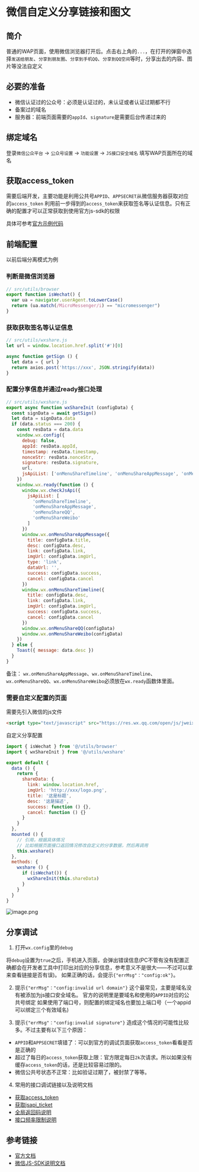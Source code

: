# 微信自定义分享链接和图文

## 简介
普通的WAP页面，使用微信浏览器打开后。点击右上角的`...`，在打开的弹窗中选择`发送给朋友`、`分享到朋友圈`、`分享到手机QQ`、`分享到QQ空间`等时，分享出去的内容、图片等没法自定义

## 必要的准备
- 微信认证过的公众号：必须是认证过的，未认证或者认证过期都不行
- 备案过的域名
- 服务器：前端页面需要的`appId`、`signature`是需要后台传递过来的

## 绑定域名
登录`微信公众平台` → `公众号设置` → `功能设置` → `JS接口安全域名`
填写WAP页面所在的域名

## 获取access_token
需要后端开发，主要功能是利用公共号`APPID`、`APPSECRET`从微信服务器获取对应的`access_token`
利用前一步得到的`access_token`来获取签名等认证信息。只有正确的配置才可以正常获取到使用官方js-sdk的权限

具体可参考[官方示例代码](http://demo.open.weixin.qq.com/jssdk/sample.zip)

## 前端配置
以前后端分离模式为例

### 判断是微信浏览器

```javascript
// src/utils/browser
export function isWechat() {
  var ua = navigator.userAgent.toLowerCase()
  return (ua.match(/MicroMessenger/i) == "micromessenger")
}
```
### 获取获取签名等认证信息

```javascript
// src/utils/wxshare.js
let url = window.location.href.split('#')[0]

async function getSign () {
  let data = { url }
  return axios.post('https://xxx', JSON.stringify(data))
}
```

### 配置分享信息并通过ready接口处理

```javascript
// src/utils/wxshare.js
export async function wxShareInit (configData) {
  const signData = await getSign()
  let data = signData.data
  if (data.status === 200) {
    const resData = data.data
    window.wx.config({
      debug: false,
      appId: resData.appId,
      timestamp: resData.timestamp,
      nonceStr: resData.nonceStr,
      signature: resData.signature,
      url,
      jsApiList: ['onMenuShareTimeline', 'onMenuShareAppMessage', 'onMenuShareQQ', 'onMenuShareWeibo'] // 必填，需要使用的JS接口列表
    })
    window.wx.ready(function () {
      window.wx.checkJsApi({
        jsApiList: [
          'onMenuShareTimeline',
          'onMenuShareAppMessage',
          'onMenuShareQQ',
          'onMenuShareWeibo'
        ]
      })
      window.wx.onMenuShareAppMessage({
        title: configData.title,
        desc: configData.desc,
        link: configData.link,
        imgUrl: configData.imgUrl,
        type: 'link',
        dataUrl: '',
        success: configData.success,
        cancel: configData.cancel
      })
      window.wx.onMenuShareTimeline({
        title: configData.desc,
        link: configData.link,
        imgUrl: configData.imgUrl,
        success: configData.success,
        cancel: configData.cancel
      })
      window.wx.onMenuShareQQ(configData)
      window.wx.onMenuShareWeibo(configData)
    })
  } else {
    Toast({ message: data.desc })
  }
}
```

备注：
`wx.onMenuShareAppMessage`、`wx.onMenuShareTimeline`、`wx.onMenuShareQQ`、`wx.onMenuShareWeibo`必须放在`wx.ready`函数体里面。

### 需要自定义配置的页面

需要先引入微信的js文件

```html
<script type="text/javascript" src="https://res.wx.qq.com/open/js/jweixin-1.2.0.js"></script>
```

自定义分享配置

```javascript
import { isWechat } from '@/utils/browser'
import { wxShareInit } from '@/utils/wxshare'

export default {
  data () {
    return {
      shareData: {
        link: window.location.href,
        imgUrl: 'http://xxx/logo.png',
        title: '这是标题',
        desc: '这是描述',
        success: function () {},
        cancel: function () {}
      }
    }
  },
  mounted () {
    // 引用，根据具体情况
    // 比如根据页面接口返回情况修改自定义的分享数据，然后再调用
    this.wxshare()
  },
  methods: {
    wxshare () {
      if (isWechat()) {
        wxShareInit(this.shareData)
      }
    }
  }
}
```
![image.png](http://www.wmm66.com/uploads/20190704/ba2b2b30c2b428d996ed46330eee8c1b.png)

## 分享调试
1. 打开`wx.config`里的`debug`

将`debug`设置为`true`之后，手机进入页面，会弹出错误信息(PC不管有没有配置正确都会在开发者工具中打印出对应的分享信息，参考意义不是很大——不过可以拿来查看链接是否有误)。
如果正确的话，会提示`{"errMsg"："config:ok"}`。

2. 提示`{"errMsg"："config:invalid url domain"}`
这个最常见，主要是域名没有被添加为js接口安全域名。
官方的说明里是要域名和使用的`APPID`对应的公共号绑定
如果使用了端口号，则配置的绑定域名也要加上端口号（一个appid可以绑定三个有效域名)

3. 提示`{"errMsg"："config:invalid signature"}`
造成这个情况的可能性比较多。不过主要有以下三个原因：

- `APPID`和`APPSECRET`填错了：可以到官方的调试页面获取`access_token`看看是否是正确的
- 超过了每日的`access_token`获取上限：官方限定每日`2k`次请求。所以如果没有缓存`access_token`的话，还是比较容易过限的。
- 微信公共号状态不正常：比如验证过期了，被封禁了等等。

4. 常用的接口调试链接以及说明文档

- [获取access_token](https://mp.weixin.qq.com/debug/cgi-bin/apiinfo?t=index&type=%E5%9F%BA%E7%A1%80%E6%94%AF%E6%8C%81&form=%E8%8E%B7%E5%8F%96access_token%E6%8E%A5%E5%8F%A3%20/token)
- [获取jsapi_ticket](https://api.weixin.qq.com/cgi-bin/ticket/getticket?access_token=ACCESS_TOKEN&type=jsapi)
- [全局返回码说明](http://mp.weixin.qq.com/wiki/17/fa4e1434e57290788bde25603fa2fcbd.html)
- [接口频率限制说明](http://mp.weixin.qq.com/wiki/0/2e2239fa5f49388d5b5136ecc8e0e440.html)

## 参考链接
- [官方文档](https://mp.weixin.qq.com/wiki?t=resource/res_main&id=mp1445241432)
- [微信JS-SDK说明文档](https://mp.weixin.qq.com/wiki?t=resource/res_main&id=mp1421141115)

